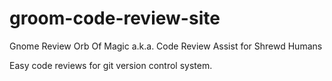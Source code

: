 groom-code-review-site
======================

Gnome Review Orb Of Magic a.k.a. Code Review Assist for Shrewd Humans

Easy code reviews for git version control system.
